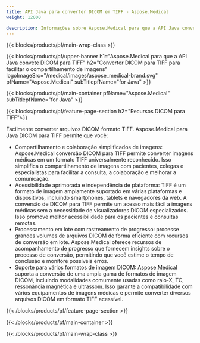 ```yaml
---
title: API Java para converter DICOM em TIFF - Aspose.Medical
weight: 12000

description: Informações sobre Aspose.Medical para que a API Java converta DICOM em TIFF
---
```


{{< blocks/products/pf/main-wrap-class >}}

{{< blocks/products/pf/upper-banner h1="Aspose.Medical para que a API Java convete DICOM para TIFF" h2="Converter DICOM para TIFF para facilitar o compartilhamento de imagens" logoImageSrc="/medical/images/aspose_medical-brand.svg" pfName="Aspose.Medical" subTitlepfName="for Java" >}}

{{< blocks/products/pf/main-container pfName="Aspose.Medical" subTitlepfName="for Java" >}}

{{< blocks/products/pf/feature-page-section h2="Recursos DICOM para TIFF">}}

<p>Facilmente converter arquivos DICOM formato TIFF. Aspose.Medical para Java DICOM para TIFF permite que você:</p>

<ul>
<li>Compartilhamento e colaboração simplificados de imagens: Aspose.Medical conversão DICOM para TIFF permite converter imagens médicas em um formato TIFF universalmente reconhecido. Isso simplifica o compartilhamento de imagens com pacientes, colegas e especialistas para facilitar a consulta, a colaboração e melhorar a comunicação.</li>
<li>Acessibilidade aprimorada e independência de plataforma: TIFF é um formato de imagem amplamente suportado em várias plataformas e dispositivos, incluindo smartphones, tablets e navegadores da web. A conversão de DICOM para TIFF permite um acesso mais fácil a imagens médicas sem a necessidade de visualizadores DICOM especializados. Isso promove melhor acessibilidade para os pacientes e consultas remotas.</li>
<li>Processamento em lote com rastreamento de progresso: processe grandes volumes de arquivos DICOM de forma eficiente com recursos de conversão em lote. Aspose.Medical oferece recursos de acompanhamento de progresso que fornecem insights sobre o processo de conversão, permitindo que você estime o tempo de conclusão e monitore possíveis erros.</li>
<li>Suporte para vários formatos de imagem DICOM: Aspose.Medical suporta a conversão de uma ampla gama de formatos de imagem DICOM, incluindo modalidades comumente usadas como raio-X, TC, ressonância magnética e ultrassom. Isso garante a compatibilidade com vários equipamentos de imagens médicas e permite converter diversos arquivos DICOM em formato TIFF acessível.</li>
</ul>

{{< /blocks/products/pf/feature-page-section >}}

{{< /blocks/products/pf/main-container >}}

{{< /blocks/products/pf/main-wrap-class >}}